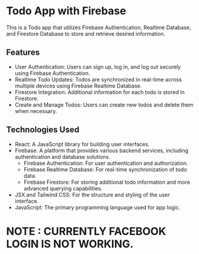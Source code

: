 # Todo App with Firebase

This is a Todo app that utilizes Firebase Authentication, Realtime Database, and Firestore Database to store and retrieve desired information.

## Features

- User Authentication: Users can sign up, log in, and log out securely using Firebase Authentication.
- Realtime Todo Updates: Todos are synchronized in real-time across multiple devices using Firebase Realtime Database.
- Firestore Integration: Additional information for each todo is stored in Firestore.
- Create and Manage Todos: Users can create new todos and delete them when necessary.

## Technologies Used

- React: A JavaScript library for building user interfaces.
- Firebase: A platform that provides various backend services, including authentication and database solutions.
  - Firebase Authentication: For user authentication and authorization.
  - Firebase Realtime Database: For real-time synchronization of todo data.
  - Firebase Firestore: For storing additional todo information and more advanced querying capabilities.
- JSX and Tailwind CSS: For the structure and styling of the user interface.
- JavaScript: The primary programming language used for app logic.

# NOTE : CURRENTLY FACEBOOK LOGIN IS NOT WORKING. 


